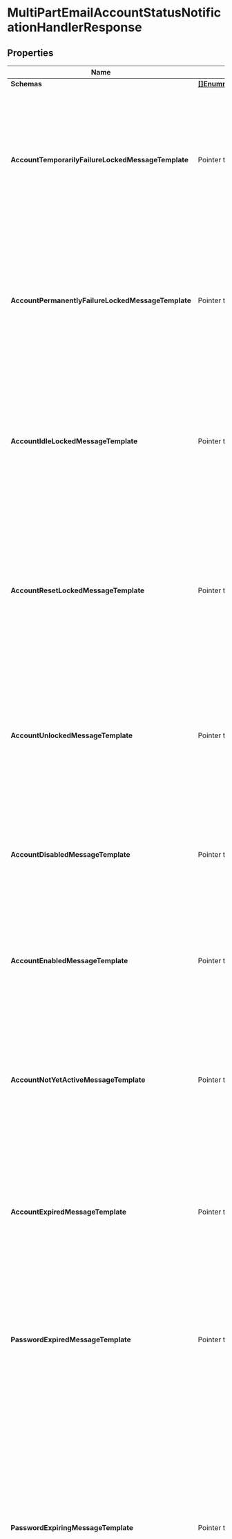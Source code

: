 # MultiPartEmailAccountStatusNotificationHandlerResponse

## Properties

Name | Type | Description | Notes
------------ | ------------- | ------------- | -------------
**Schemas** | [**[]EnummultiPartEmailAccountStatusNotificationHandlerSchemaUrn**](EnummultiPartEmailAccountStatusNotificationHandlerSchemaUrn.md) |  | 
**AccountTemporarilyFailureLockedMessageTemplate** | Pointer to **string** | The path to a file containing the template to use to generate the email message to send in the event that an account becomes temporarily locked as a result of too many authentication failures. | [optional] 
**AccountPermanentlyFailureLockedMessageTemplate** | Pointer to **string** | The path to a file containing the template to use to generate the email message to send in the event that an account becomes permanently locked as a result of too many authentication failures. | [optional] 
**AccountIdleLockedMessageTemplate** | Pointer to **string** | The path to a file containing the template to use to generate the email message to send in the event that authentication attempt fails because it has been too long since the user last successfully authenticated. | [optional] 
**AccountResetLockedMessageTemplate** | Pointer to **string** | The path to a file containing the template to use to generate the email message to send in the event that authentication attempt fails because the user failed to choose a new password in a timely manner after an administrative reset. | [optional] 
**AccountUnlockedMessageTemplate** | Pointer to **string** | The path to a file containing the template to use to generate the email message to send in the event that a user&#39;s account has been unlocked (e.g., by an administrative password reset). | [optional] 
**AccountDisabledMessageTemplate** | Pointer to **string** | The path to a file containing the template to use to generate the email message to send in the event that a user&#39;s account is disabled by an administrator. | [optional] 
**AccountEnabledMessageTemplate** | Pointer to **string** | The path to a file containing the template to use to generate the email message to send in the event that a user&#39;s account is enabled by an administrator. | [optional] 
**AccountNotYetActiveMessageTemplate** | Pointer to **string** | The path to a file containing the template to use to generate the email message to send in the event that an authentication attempt fails because the account has an activation time that is in the future. | [optional] 
**AccountExpiredMessageTemplate** | Pointer to **string** | The path to a file containing the template to use to generate the email message to send in the event that an authentication attempt fails because the account has an expiration time that is in the past. | [optional] 
**PasswordExpiredMessageTemplate** | Pointer to **string** | The path to a file containing the template to use to generate the email message to send in the event that an authentication attempt fails because the account has an expired password. | [optional] 
**PasswordExpiringMessageTemplate** | Pointer to **string** | The path to a file containing the template to use to generate the email message to send in the event that an authentication attempt succeeds, but the user&#39;s password is about to expire. This notification will only be generated the first time the user authenticates within the window of time that the server should warn about an upcoming password expiration. | [optional] 
**PasswordResetMessageTemplate** | Pointer to **string** | The path to a file containing the template to use to generate the email message to send in the event that a user&#39;s password has been reset by an administrator. | [optional] 
**PasswordChangedMessageTemplate** | Pointer to **string** | The path to a file containing the template to use to generate the email message to send in the event that a user changes their own password. | [optional] 
**AccountAuthenticatedMessageTemplate** | Pointer to **string** | The path to a file containing the template to use to generate the email message to send in the event that an account has successfully authenticated in a bind operation that matches the criteria provided in the account-authentication-notification-request-criteria property. | [optional] 
**AccountCreatedMessageTemplate** | Pointer to **string** | The path to a file containing the template to use to generate the email message to send in the event that a new account is created in an add request that matches the criteria provided in the account-creation-notification-request-criteria property. | [optional] 
**AccountDeletedMessageTemplate** | Pointer to **string** | The path to a file containing the template to use to generate the email message to send in the event that an existing accout has been removed in a delete request that matches the criteria provided in the account-deletion-notification-request-criteria property. | [optional] 
**AccountUpdatedMessageTemplate** | Pointer to **string** | The path to a file containing the template to use to generate the email message to send in the event that an existing account is updated with a modify or modify DN operation that matches the criteria provided in the account-update-notification-request-criteria property. | [optional] 
**BindPasswordFailedValidationMessageTemplate** | Pointer to **string** | The path to a file containing the template to use to generate the email message to send in the event that a user authenticated with a password that failed to satisfy the criteria for one or more of the configured password validators. | [optional] 
**MustChangePasswordMessageTemplate** | Pointer to **string** | The path to a file containing the template to use to generate the email message to send in the event that a user successfully authenticates to the server but will be required to choose a new password before they will be allowed to perform any other operations. | [optional] 
**Description** | Pointer to **string** | A description for this Account Status Notification Handler | [optional] 
**Enabled** | **bool** | Indicates whether the Account Status Notification Handler is enabled. Only enabled handlers are invoked whenever a related event occurs in the server. | 
**Asynchronous** | Pointer to **bool** | Indicates whether the server should attempt to invoke this Account Status Notification Handler in a background thread so that any potentially-expensive processing (e.g., performing network communication to deliver a message) will not delay processing for the operation that triggered the notification. | [optional] 
**AccountAuthenticationNotificationResultCriteria** | Pointer to **string** | A result criteria object that identifies which successful bind operations should result in account authentication notifications for this handler. | [optional] 
**AccountCreationNotificationRequestCriteria** | Pointer to **string** | A request criteria object that identifies which add requests should result in account creation notifications for this handler. | [optional] 
**AccountDeletionNotificationRequestCriteria** | Pointer to **string** | A request criteria object that identifies which delete requests should result in account deletion notifications for this handler. | [optional] 
**AccountUpdateNotificationRequestCriteria** | Pointer to **string** | A request criteria object that identifies which modify and modify DN requests should result in account update notifications for this handler. | [optional] 
**Meta** | Pointer to [**MetaMeta**](MetaMeta.md) |  | [optional] 
**Urnpingidentityschemasconfigurationmessages20** | Pointer to [**MetaUrnPingidentitySchemasConfigurationMessages20**](MetaUrnPingidentitySchemasConfigurationMessages20.md) |  | [optional] 
**Id** | **string** | Name of the Account Status Notification Handler | 

## Methods

### NewMultiPartEmailAccountStatusNotificationHandlerResponse

`func NewMultiPartEmailAccountStatusNotificationHandlerResponse(schemas []EnummultiPartEmailAccountStatusNotificationHandlerSchemaUrn, enabled bool, id string, ) *MultiPartEmailAccountStatusNotificationHandlerResponse`

NewMultiPartEmailAccountStatusNotificationHandlerResponse instantiates a new MultiPartEmailAccountStatusNotificationHandlerResponse object
This constructor will assign default values to properties that have it defined,
and makes sure properties required by API are set, but the set of arguments
will change when the set of required properties is changed

### NewMultiPartEmailAccountStatusNotificationHandlerResponseWithDefaults

`func NewMultiPartEmailAccountStatusNotificationHandlerResponseWithDefaults() *MultiPartEmailAccountStatusNotificationHandlerResponse`

NewMultiPartEmailAccountStatusNotificationHandlerResponseWithDefaults instantiates a new MultiPartEmailAccountStatusNotificationHandlerResponse object
This constructor will only assign default values to properties that have it defined,
but it doesn't guarantee that properties required by API are set

### GetSchemas

`func (o *MultiPartEmailAccountStatusNotificationHandlerResponse) GetSchemas() []EnummultiPartEmailAccountStatusNotificationHandlerSchemaUrn`

GetSchemas returns the Schemas field if non-nil, zero value otherwise.

### GetSchemasOk

`func (o *MultiPartEmailAccountStatusNotificationHandlerResponse) GetSchemasOk() (*[]EnummultiPartEmailAccountStatusNotificationHandlerSchemaUrn, bool)`

GetSchemasOk returns a tuple with the Schemas field if it's non-nil, zero value otherwise
and a boolean to check if the value has been set.

### SetSchemas

`func (o *MultiPartEmailAccountStatusNotificationHandlerResponse) SetSchemas(v []EnummultiPartEmailAccountStatusNotificationHandlerSchemaUrn)`

SetSchemas sets Schemas field to given value.


### GetAccountTemporarilyFailureLockedMessageTemplate

`func (o *MultiPartEmailAccountStatusNotificationHandlerResponse) GetAccountTemporarilyFailureLockedMessageTemplate() string`

GetAccountTemporarilyFailureLockedMessageTemplate returns the AccountTemporarilyFailureLockedMessageTemplate field if non-nil, zero value otherwise.

### GetAccountTemporarilyFailureLockedMessageTemplateOk

`func (o *MultiPartEmailAccountStatusNotificationHandlerResponse) GetAccountTemporarilyFailureLockedMessageTemplateOk() (*string, bool)`

GetAccountTemporarilyFailureLockedMessageTemplateOk returns a tuple with the AccountTemporarilyFailureLockedMessageTemplate field if it's non-nil, zero value otherwise
and a boolean to check if the value has been set.

### SetAccountTemporarilyFailureLockedMessageTemplate

`func (o *MultiPartEmailAccountStatusNotificationHandlerResponse) SetAccountTemporarilyFailureLockedMessageTemplate(v string)`

SetAccountTemporarilyFailureLockedMessageTemplate sets AccountTemporarilyFailureLockedMessageTemplate field to given value.

### HasAccountTemporarilyFailureLockedMessageTemplate

`func (o *MultiPartEmailAccountStatusNotificationHandlerResponse) HasAccountTemporarilyFailureLockedMessageTemplate() bool`

HasAccountTemporarilyFailureLockedMessageTemplate returns a boolean if a field has been set.

### GetAccountPermanentlyFailureLockedMessageTemplate

`func (o *MultiPartEmailAccountStatusNotificationHandlerResponse) GetAccountPermanentlyFailureLockedMessageTemplate() string`

GetAccountPermanentlyFailureLockedMessageTemplate returns the AccountPermanentlyFailureLockedMessageTemplate field if non-nil, zero value otherwise.

### GetAccountPermanentlyFailureLockedMessageTemplateOk

`func (o *MultiPartEmailAccountStatusNotificationHandlerResponse) GetAccountPermanentlyFailureLockedMessageTemplateOk() (*string, bool)`

GetAccountPermanentlyFailureLockedMessageTemplateOk returns a tuple with the AccountPermanentlyFailureLockedMessageTemplate field if it's non-nil, zero value otherwise
and a boolean to check if the value has been set.

### SetAccountPermanentlyFailureLockedMessageTemplate

`func (o *MultiPartEmailAccountStatusNotificationHandlerResponse) SetAccountPermanentlyFailureLockedMessageTemplate(v string)`

SetAccountPermanentlyFailureLockedMessageTemplate sets AccountPermanentlyFailureLockedMessageTemplate field to given value.

### HasAccountPermanentlyFailureLockedMessageTemplate

`func (o *MultiPartEmailAccountStatusNotificationHandlerResponse) HasAccountPermanentlyFailureLockedMessageTemplate() bool`

HasAccountPermanentlyFailureLockedMessageTemplate returns a boolean if a field has been set.

### GetAccountIdleLockedMessageTemplate

`func (o *MultiPartEmailAccountStatusNotificationHandlerResponse) GetAccountIdleLockedMessageTemplate() string`

GetAccountIdleLockedMessageTemplate returns the AccountIdleLockedMessageTemplate field if non-nil, zero value otherwise.

### GetAccountIdleLockedMessageTemplateOk

`func (o *MultiPartEmailAccountStatusNotificationHandlerResponse) GetAccountIdleLockedMessageTemplateOk() (*string, bool)`

GetAccountIdleLockedMessageTemplateOk returns a tuple with the AccountIdleLockedMessageTemplate field if it's non-nil, zero value otherwise
and a boolean to check if the value has been set.

### SetAccountIdleLockedMessageTemplate

`func (o *MultiPartEmailAccountStatusNotificationHandlerResponse) SetAccountIdleLockedMessageTemplate(v string)`

SetAccountIdleLockedMessageTemplate sets AccountIdleLockedMessageTemplate field to given value.

### HasAccountIdleLockedMessageTemplate

`func (o *MultiPartEmailAccountStatusNotificationHandlerResponse) HasAccountIdleLockedMessageTemplate() bool`

HasAccountIdleLockedMessageTemplate returns a boolean if a field has been set.

### GetAccountResetLockedMessageTemplate

`func (o *MultiPartEmailAccountStatusNotificationHandlerResponse) GetAccountResetLockedMessageTemplate() string`

GetAccountResetLockedMessageTemplate returns the AccountResetLockedMessageTemplate field if non-nil, zero value otherwise.

### GetAccountResetLockedMessageTemplateOk

`func (o *MultiPartEmailAccountStatusNotificationHandlerResponse) GetAccountResetLockedMessageTemplateOk() (*string, bool)`

GetAccountResetLockedMessageTemplateOk returns a tuple with the AccountResetLockedMessageTemplate field if it's non-nil, zero value otherwise
and a boolean to check if the value has been set.

### SetAccountResetLockedMessageTemplate

`func (o *MultiPartEmailAccountStatusNotificationHandlerResponse) SetAccountResetLockedMessageTemplate(v string)`

SetAccountResetLockedMessageTemplate sets AccountResetLockedMessageTemplate field to given value.

### HasAccountResetLockedMessageTemplate

`func (o *MultiPartEmailAccountStatusNotificationHandlerResponse) HasAccountResetLockedMessageTemplate() bool`

HasAccountResetLockedMessageTemplate returns a boolean if a field has been set.

### GetAccountUnlockedMessageTemplate

`func (o *MultiPartEmailAccountStatusNotificationHandlerResponse) GetAccountUnlockedMessageTemplate() string`

GetAccountUnlockedMessageTemplate returns the AccountUnlockedMessageTemplate field if non-nil, zero value otherwise.

### GetAccountUnlockedMessageTemplateOk

`func (o *MultiPartEmailAccountStatusNotificationHandlerResponse) GetAccountUnlockedMessageTemplateOk() (*string, bool)`

GetAccountUnlockedMessageTemplateOk returns a tuple with the AccountUnlockedMessageTemplate field if it's non-nil, zero value otherwise
and a boolean to check if the value has been set.

### SetAccountUnlockedMessageTemplate

`func (o *MultiPartEmailAccountStatusNotificationHandlerResponse) SetAccountUnlockedMessageTemplate(v string)`

SetAccountUnlockedMessageTemplate sets AccountUnlockedMessageTemplate field to given value.

### HasAccountUnlockedMessageTemplate

`func (o *MultiPartEmailAccountStatusNotificationHandlerResponse) HasAccountUnlockedMessageTemplate() bool`

HasAccountUnlockedMessageTemplate returns a boolean if a field has been set.

### GetAccountDisabledMessageTemplate

`func (o *MultiPartEmailAccountStatusNotificationHandlerResponse) GetAccountDisabledMessageTemplate() string`

GetAccountDisabledMessageTemplate returns the AccountDisabledMessageTemplate field if non-nil, zero value otherwise.

### GetAccountDisabledMessageTemplateOk

`func (o *MultiPartEmailAccountStatusNotificationHandlerResponse) GetAccountDisabledMessageTemplateOk() (*string, bool)`

GetAccountDisabledMessageTemplateOk returns a tuple with the AccountDisabledMessageTemplate field if it's non-nil, zero value otherwise
and a boolean to check if the value has been set.

### SetAccountDisabledMessageTemplate

`func (o *MultiPartEmailAccountStatusNotificationHandlerResponse) SetAccountDisabledMessageTemplate(v string)`

SetAccountDisabledMessageTemplate sets AccountDisabledMessageTemplate field to given value.

### HasAccountDisabledMessageTemplate

`func (o *MultiPartEmailAccountStatusNotificationHandlerResponse) HasAccountDisabledMessageTemplate() bool`

HasAccountDisabledMessageTemplate returns a boolean if a field has been set.

### GetAccountEnabledMessageTemplate

`func (o *MultiPartEmailAccountStatusNotificationHandlerResponse) GetAccountEnabledMessageTemplate() string`

GetAccountEnabledMessageTemplate returns the AccountEnabledMessageTemplate field if non-nil, zero value otherwise.

### GetAccountEnabledMessageTemplateOk

`func (o *MultiPartEmailAccountStatusNotificationHandlerResponse) GetAccountEnabledMessageTemplateOk() (*string, bool)`

GetAccountEnabledMessageTemplateOk returns a tuple with the AccountEnabledMessageTemplate field if it's non-nil, zero value otherwise
and a boolean to check if the value has been set.

### SetAccountEnabledMessageTemplate

`func (o *MultiPartEmailAccountStatusNotificationHandlerResponse) SetAccountEnabledMessageTemplate(v string)`

SetAccountEnabledMessageTemplate sets AccountEnabledMessageTemplate field to given value.

### HasAccountEnabledMessageTemplate

`func (o *MultiPartEmailAccountStatusNotificationHandlerResponse) HasAccountEnabledMessageTemplate() bool`

HasAccountEnabledMessageTemplate returns a boolean if a field has been set.

### GetAccountNotYetActiveMessageTemplate

`func (o *MultiPartEmailAccountStatusNotificationHandlerResponse) GetAccountNotYetActiveMessageTemplate() string`

GetAccountNotYetActiveMessageTemplate returns the AccountNotYetActiveMessageTemplate field if non-nil, zero value otherwise.

### GetAccountNotYetActiveMessageTemplateOk

`func (o *MultiPartEmailAccountStatusNotificationHandlerResponse) GetAccountNotYetActiveMessageTemplateOk() (*string, bool)`

GetAccountNotYetActiveMessageTemplateOk returns a tuple with the AccountNotYetActiveMessageTemplate field if it's non-nil, zero value otherwise
and a boolean to check if the value has been set.

### SetAccountNotYetActiveMessageTemplate

`func (o *MultiPartEmailAccountStatusNotificationHandlerResponse) SetAccountNotYetActiveMessageTemplate(v string)`

SetAccountNotYetActiveMessageTemplate sets AccountNotYetActiveMessageTemplate field to given value.

### HasAccountNotYetActiveMessageTemplate

`func (o *MultiPartEmailAccountStatusNotificationHandlerResponse) HasAccountNotYetActiveMessageTemplate() bool`

HasAccountNotYetActiveMessageTemplate returns a boolean if a field has been set.

### GetAccountExpiredMessageTemplate

`func (o *MultiPartEmailAccountStatusNotificationHandlerResponse) GetAccountExpiredMessageTemplate() string`

GetAccountExpiredMessageTemplate returns the AccountExpiredMessageTemplate field if non-nil, zero value otherwise.

### GetAccountExpiredMessageTemplateOk

`func (o *MultiPartEmailAccountStatusNotificationHandlerResponse) GetAccountExpiredMessageTemplateOk() (*string, bool)`

GetAccountExpiredMessageTemplateOk returns a tuple with the AccountExpiredMessageTemplate field if it's non-nil, zero value otherwise
and a boolean to check if the value has been set.

### SetAccountExpiredMessageTemplate

`func (o *MultiPartEmailAccountStatusNotificationHandlerResponse) SetAccountExpiredMessageTemplate(v string)`

SetAccountExpiredMessageTemplate sets AccountExpiredMessageTemplate field to given value.

### HasAccountExpiredMessageTemplate

`func (o *MultiPartEmailAccountStatusNotificationHandlerResponse) HasAccountExpiredMessageTemplate() bool`

HasAccountExpiredMessageTemplate returns a boolean if a field has been set.

### GetPasswordExpiredMessageTemplate

`func (o *MultiPartEmailAccountStatusNotificationHandlerResponse) GetPasswordExpiredMessageTemplate() string`

GetPasswordExpiredMessageTemplate returns the PasswordExpiredMessageTemplate field if non-nil, zero value otherwise.

### GetPasswordExpiredMessageTemplateOk

`func (o *MultiPartEmailAccountStatusNotificationHandlerResponse) GetPasswordExpiredMessageTemplateOk() (*string, bool)`

GetPasswordExpiredMessageTemplateOk returns a tuple with the PasswordExpiredMessageTemplate field if it's non-nil, zero value otherwise
and a boolean to check if the value has been set.

### SetPasswordExpiredMessageTemplate

`func (o *MultiPartEmailAccountStatusNotificationHandlerResponse) SetPasswordExpiredMessageTemplate(v string)`

SetPasswordExpiredMessageTemplate sets PasswordExpiredMessageTemplate field to given value.

### HasPasswordExpiredMessageTemplate

`func (o *MultiPartEmailAccountStatusNotificationHandlerResponse) HasPasswordExpiredMessageTemplate() bool`

HasPasswordExpiredMessageTemplate returns a boolean if a field has been set.

### GetPasswordExpiringMessageTemplate

`func (o *MultiPartEmailAccountStatusNotificationHandlerResponse) GetPasswordExpiringMessageTemplate() string`

GetPasswordExpiringMessageTemplate returns the PasswordExpiringMessageTemplate field if non-nil, zero value otherwise.

### GetPasswordExpiringMessageTemplateOk

`func (o *MultiPartEmailAccountStatusNotificationHandlerResponse) GetPasswordExpiringMessageTemplateOk() (*string, bool)`

GetPasswordExpiringMessageTemplateOk returns a tuple with the PasswordExpiringMessageTemplate field if it's non-nil, zero value otherwise
and a boolean to check if the value has been set.

### SetPasswordExpiringMessageTemplate

`func (o *MultiPartEmailAccountStatusNotificationHandlerResponse) SetPasswordExpiringMessageTemplate(v string)`

SetPasswordExpiringMessageTemplate sets PasswordExpiringMessageTemplate field to given value.

### HasPasswordExpiringMessageTemplate

`func (o *MultiPartEmailAccountStatusNotificationHandlerResponse) HasPasswordExpiringMessageTemplate() bool`

HasPasswordExpiringMessageTemplate returns a boolean if a field has been set.

### GetPasswordResetMessageTemplate

`func (o *MultiPartEmailAccountStatusNotificationHandlerResponse) GetPasswordResetMessageTemplate() string`

GetPasswordResetMessageTemplate returns the PasswordResetMessageTemplate field if non-nil, zero value otherwise.

### GetPasswordResetMessageTemplateOk

`func (o *MultiPartEmailAccountStatusNotificationHandlerResponse) GetPasswordResetMessageTemplateOk() (*string, bool)`

GetPasswordResetMessageTemplateOk returns a tuple with the PasswordResetMessageTemplate field if it's non-nil, zero value otherwise
and a boolean to check if the value has been set.

### SetPasswordResetMessageTemplate

`func (o *MultiPartEmailAccountStatusNotificationHandlerResponse) SetPasswordResetMessageTemplate(v string)`

SetPasswordResetMessageTemplate sets PasswordResetMessageTemplate field to given value.

### HasPasswordResetMessageTemplate

`func (o *MultiPartEmailAccountStatusNotificationHandlerResponse) HasPasswordResetMessageTemplate() bool`

HasPasswordResetMessageTemplate returns a boolean if a field has been set.

### GetPasswordChangedMessageTemplate

`func (o *MultiPartEmailAccountStatusNotificationHandlerResponse) GetPasswordChangedMessageTemplate() string`

GetPasswordChangedMessageTemplate returns the PasswordChangedMessageTemplate field if non-nil, zero value otherwise.

### GetPasswordChangedMessageTemplateOk

`func (o *MultiPartEmailAccountStatusNotificationHandlerResponse) GetPasswordChangedMessageTemplateOk() (*string, bool)`

GetPasswordChangedMessageTemplateOk returns a tuple with the PasswordChangedMessageTemplate field if it's non-nil, zero value otherwise
and a boolean to check if the value has been set.

### SetPasswordChangedMessageTemplate

`func (o *MultiPartEmailAccountStatusNotificationHandlerResponse) SetPasswordChangedMessageTemplate(v string)`

SetPasswordChangedMessageTemplate sets PasswordChangedMessageTemplate field to given value.

### HasPasswordChangedMessageTemplate

`func (o *MultiPartEmailAccountStatusNotificationHandlerResponse) HasPasswordChangedMessageTemplate() bool`

HasPasswordChangedMessageTemplate returns a boolean if a field has been set.

### GetAccountAuthenticatedMessageTemplate

`func (o *MultiPartEmailAccountStatusNotificationHandlerResponse) GetAccountAuthenticatedMessageTemplate() string`

GetAccountAuthenticatedMessageTemplate returns the AccountAuthenticatedMessageTemplate field if non-nil, zero value otherwise.

### GetAccountAuthenticatedMessageTemplateOk

`func (o *MultiPartEmailAccountStatusNotificationHandlerResponse) GetAccountAuthenticatedMessageTemplateOk() (*string, bool)`

GetAccountAuthenticatedMessageTemplateOk returns a tuple with the AccountAuthenticatedMessageTemplate field if it's non-nil, zero value otherwise
and a boolean to check if the value has been set.

### SetAccountAuthenticatedMessageTemplate

`func (o *MultiPartEmailAccountStatusNotificationHandlerResponse) SetAccountAuthenticatedMessageTemplate(v string)`

SetAccountAuthenticatedMessageTemplate sets AccountAuthenticatedMessageTemplate field to given value.

### HasAccountAuthenticatedMessageTemplate

`func (o *MultiPartEmailAccountStatusNotificationHandlerResponse) HasAccountAuthenticatedMessageTemplate() bool`

HasAccountAuthenticatedMessageTemplate returns a boolean if a field has been set.

### GetAccountCreatedMessageTemplate

`func (o *MultiPartEmailAccountStatusNotificationHandlerResponse) GetAccountCreatedMessageTemplate() string`

GetAccountCreatedMessageTemplate returns the AccountCreatedMessageTemplate field if non-nil, zero value otherwise.

### GetAccountCreatedMessageTemplateOk

`func (o *MultiPartEmailAccountStatusNotificationHandlerResponse) GetAccountCreatedMessageTemplateOk() (*string, bool)`

GetAccountCreatedMessageTemplateOk returns a tuple with the AccountCreatedMessageTemplate field if it's non-nil, zero value otherwise
and a boolean to check if the value has been set.

### SetAccountCreatedMessageTemplate

`func (o *MultiPartEmailAccountStatusNotificationHandlerResponse) SetAccountCreatedMessageTemplate(v string)`

SetAccountCreatedMessageTemplate sets AccountCreatedMessageTemplate field to given value.

### HasAccountCreatedMessageTemplate

`func (o *MultiPartEmailAccountStatusNotificationHandlerResponse) HasAccountCreatedMessageTemplate() bool`

HasAccountCreatedMessageTemplate returns a boolean if a field has been set.

### GetAccountDeletedMessageTemplate

`func (o *MultiPartEmailAccountStatusNotificationHandlerResponse) GetAccountDeletedMessageTemplate() string`

GetAccountDeletedMessageTemplate returns the AccountDeletedMessageTemplate field if non-nil, zero value otherwise.

### GetAccountDeletedMessageTemplateOk

`func (o *MultiPartEmailAccountStatusNotificationHandlerResponse) GetAccountDeletedMessageTemplateOk() (*string, bool)`

GetAccountDeletedMessageTemplateOk returns a tuple with the AccountDeletedMessageTemplate field if it's non-nil, zero value otherwise
and a boolean to check if the value has been set.

### SetAccountDeletedMessageTemplate

`func (o *MultiPartEmailAccountStatusNotificationHandlerResponse) SetAccountDeletedMessageTemplate(v string)`

SetAccountDeletedMessageTemplate sets AccountDeletedMessageTemplate field to given value.

### HasAccountDeletedMessageTemplate

`func (o *MultiPartEmailAccountStatusNotificationHandlerResponse) HasAccountDeletedMessageTemplate() bool`

HasAccountDeletedMessageTemplate returns a boolean if a field has been set.

### GetAccountUpdatedMessageTemplate

`func (o *MultiPartEmailAccountStatusNotificationHandlerResponse) GetAccountUpdatedMessageTemplate() string`

GetAccountUpdatedMessageTemplate returns the AccountUpdatedMessageTemplate field if non-nil, zero value otherwise.

### GetAccountUpdatedMessageTemplateOk

`func (o *MultiPartEmailAccountStatusNotificationHandlerResponse) GetAccountUpdatedMessageTemplateOk() (*string, bool)`

GetAccountUpdatedMessageTemplateOk returns a tuple with the AccountUpdatedMessageTemplate field if it's non-nil, zero value otherwise
and a boolean to check if the value has been set.

### SetAccountUpdatedMessageTemplate

`func (o *MultiPartEmailAccountStatusNotificationHandlerResponse) SetAccountUpdatedMessageTemplate(v string)`

SetAccountUpdatedMessageTemplate sets AccountUpdatedMessageTemplate field to given value.

### HasAccountUpdatedMessageTemplate

`func (o *MultiPartEmailAccountStatusNotificationHandlerResponse) HasAccountUpdatedMessageTemplate() bool`

HasAccountUpdatedMessageTemplate returns a boolean if a field has been set.

### GetBindPasswordFailedValidationMessageTemplate

`func (o *MultiPartEmailAccountStatusNotificationHandlerResponse) GetBindPasswordFailedValidationMessageTemplate() string`

GetBindPasswordFailedValidationMessageTemplate returns the BindPasswordFailedValidationMessageTemplate field if non-nil, zero value otherwise.

### GetBindPasswordFailedValidationMessageTemplateOk

`func (o *MultiPartEmailAccountStatusNotificationHandlerResponse) GetBindPasswordFailedValidationMessageTemplateOk() (*string, bool)`

GetBindPasswordFailedValidationMessageTemplateOk returns a tuple with the BindPasswordFailedValidationMessageTemplate field if it's non-nil, zero value otherwise
and a boolean to check if the value has been set.

### SetBindPasswordFailedValidationMessageTemplate

`func (o *MultiPartEmailAccountStatusNotificationHandlerResponse) SetBindPasswordFailedValidationMessageTemplate(v string)`

SetBindPasswordFailedValidationMessageTemplate sets BindPasswordFailedValidationMessageTemplate field to given value.

### HasBindPasswordFailedValidationMessageTemplate

`func (o *MultiPartEmailAccountStatusNotificationHandlerResponse) HasBindPasswordFailedValidationMessageTemplate() bool`

HasBindPasswordFailedValidationMessageTemplate returns a boolean if a field has been set.

### GetMustChangePasswordMessageTemplate

`func (o *MultiPartEmailAccountStatusNotificationHandlerResponse) GetMustChangePasswordMessageTemplate() string`

GetMustChangePasswordMessageTemplate returns the MustChangePasswordMessageTemplate field if non-nil, zero value otherwise.

### GetMustChangePasswordMessageTemplateOk

`func (o *MultiPartEmailAccountStatusNotificationHandlerResponse) GetMustChangePasswordMessageTemplateOk() (*string, bool)`

GetMustChangePasswordMessageTemplateOk returns a tuple with the MustChangePasswordMessageTemplate field if it's non-nil, zero value otherwise
and a boolean to check if the value has been set.

### SetMustChangePasswordMessageTemplate

`func (o *MultiPartEmailAccountStatusNotificationHandlerResponse) SetMustChangePasswordMessageTemplate(v string)`

SetMustChangePasswordMessageTemplate sets MustChangePasswordMessageTemplate field to given value.

### HasMustChangePasswordMessageTemplate

`func (o *MultiPartEmailAccountStatusNotificationHandlerResponse) HasMustChangePasswordMessageTemplate() bool`

HasMustChangePasswordMessageTemplate returns a boolean if a field has been set.

### GetDescription

`func (o *MultiPartEmailAccountStatusNotificationHandlerResponse) GetDescription() string`

GetDescription returns the Description field if non-nil, zero value otherwise.

### GetDescriptionOk

`func (o *MultiPartEmailAccountStatusNotificationHandlerResponse) GetDescriptionOk() (*string, bool)`

GetDescriptionOk returns a tuple with the Description field if it's non-nil, zero value otherwise
and a boolean to check if the value has been set.

### SetDescription

`func (o *MultiPartEmailAccountStatusNotificationHandlerResponse) SetDescription(v string)`

SetDescription sets Description field to given value.

### HasDescription

`func (o *MultiPartEmailAccountStatusNotificationHandlerResponse) HasDescription() bool`

HasDescription returns a boolean if a field has been set.

### GetEnabled

`func (o *MultiPartEmailAccountStatusNotificationHandlerResponse) GetEnabled() bool`

GetEnabled returns the Enabled field if non-nil, zero value otherwise.

### GetEnabledOk

`func (o *MultiPartEmailAccountStatusNotificationHandlerResponse) GetEnabledOk() (*bool, bool)`

GetEnabledOk returns a tuple with the Enabled field if it's non-nil, zero value otherwise
and a boolean to check if the value has been set.

### SetEnabled

`func (o *MultiPartEmailAccountStatusNotificationHandlerResponse) SetEnabled(v bool)`

SetEnabled sets Enabled field to given value.


### GetAsynchronous

`func (o *MultiPartEmailAccountStatusNotificationHandlerResponse) GetAsynchronous() bool`

GetAsynchronous returns the Asynchronous field if non-nil, zero value otherwise.

### GetAsynchronousOk

`func (o *MultiPartEmailAccountStatusNotificationHandlerResponse) GetAsynchronousOk() (*bool, bool)`

GetAsynchronousOk returns a tuple with the Asynchronous field if it's non-nil, zero value otherwise
and a boolean to check if the value has been set.

### SetAsynchronous

`func (o *MultiPartEmailAccountStatusNotificationHandlerResponse) SetAsynchronous(v bool)`

SetAsynchronous sets Asynchronous field to given value.

### HasAsynchronous

`func (o *MultiPartEmailAccountStatusNotificationHandlerResponse) HasAsynchronous() bool`

HasAsynchronous returns a boolean if a field has been set.

### GetAccountAuthenticationNotificationResultCriteria

`func (o *MultiPartEmailAccountStatusNotificationHandlerResponse) GetAccountAuthenticationNotificationResultCriteria() string`

GetAccountAuthenticationNotificationResultCriteria returns the AccountAuthenticationNotificationResultCriteria field if non-nil, zero value otherwise.

### GetAccountAuthenticationNotificationResultCriteriaOk

`func (o *MultiPartEmailAccountStatusNotificationHandlerResponse) GetAccountAuthenticationNotificationResultCriteriaOk() (*string, bool)`

GetAccountAuthenticationNotificationResultCriteriaOk returns a tuple with the AccountAuthenticationNotificationResultCriteria field if it's non-nil, zero value otherwise
and a boolean to check if the value has been set.

### SetAccountAuthenticationNotificationResultCriteria

`func (o *MultiPartEmailAccountStatusNotificationHandlerResponse) SetAccountAuthenticationNotificationResultCriteria(v string)`

SetAccountAuthenticationNotificationResultCriteria sets AccountAuthenticationNotificationResultCriteria field to given value.

### HasAccountAuthenticationNotificationResultCriteria

`func (o *MultiPartEmailAccountStatusNotificationHandlerResponse) HasAccountAuthenticationNotificationResultCriteria() bool`

HasAccountAuthenticationNotificationResultCriteria returns a boolean if a field has been set.

### GetAccountCreationNotificationRequestCriteria

`func (o *MultiPartEmailAccountStatusNotificationHandlerResponse) GetAccountCreationNotificationRequestCriteria() string`

GetAccountCreationNotificationRequestCriteria returns the AccountCreationNotificationRequestCriteria field if non-nil, zero value otherwise.

### GetAccountCreationNotificationRequestCriteriaOk

`func (o *MultiPartEmailAccountStatusNotificationHandlerResponse) GetAccountCreationNotificationRequestCriteriaOk() (*string, bool)`

GetAccountCreationNotificationRequestCriteriaOk returns a tuple with the AccountCreationNotificationRequestCriteria field if it's non-nil, zero value otherwise
and a boolean to check if the value has been set.

### SetAccountCreationNotificationRequestCriteria

`func (o *MultiPartEmailAccountStatusNotificationHandlerResponse) SetAccountCreationNotificationRequestCriteria(v string)`

SetAccountCreationNotificationRequestCriteria sets AccountCreationNotificationRequestCriteria field to given value.

### HasAccountCreationNotificationRequestCriteria

`func (o *MultiPartEmailAccountStatusNotificationHandlerResponse) HasAccountCreationNotificationRequestCriteria() bool`

HasAccountCreationNotificationRequestCriteria returns a boolean if a field has been set.

### GetAccountDeletionNotificationRequestCriteria

`func (o *MultiPartEmailAccountStatusNotificationHandlerResponse) GetAccountDeletionNotificationRequestCriteria() string`

GetAccountDeletionNotificationRequestCriteria returns the AccountDeletionNotificationRequestCriteria field if non-nil, zero value otherwise.

### GetAccountDeletionNotificationRequestCriteriaOk

`func (o *MultiPartEmailAccountStatusNotificationHandlerResponse) GetAccountDeletionNotificationRequestCriteriaOk() (*string, bool)`

GetAccountDeletionNotificationRequestCriteriaOk returns a tuple with the AccountDeletionNotificationRequestCriteria field if it's non-nil, zero value otherwise
and a boolean to check if the value has been set.

### SetAccountDeletionNotificationRequestCriteria

`func (o *MultiPartEmailAccountStatusNotificationHandlerResponse) SetAccountDeletionNotificationRequestCriteria(v string)`

SetAccountDeletionNotificationRequestCriteria sets AccountDeletionNotificationRequestCriteria field to given value.

### HasAccountDeletionNotificationRequestCriteria

`func (o *MultiPartEmailAccountStatusNotificationHandlerResponse) HasAccountDeletionNotificationRequestCriteria() bool`

HasAccountDeletionNotificationRequestCriteria returns a boolean if a field has been set.

### GetAccountUpdateNotificationRequestCriteria

`func (o *MultiPartEmailAccountStatusNotificationHandlerResponse) GetAccountUpdateNotificationRequestCriteria() string`

GetAccountUpdateNotificationRequestCriteria returns the AccountUpdateNotificationRequestCriteria field if non-nil, zero value otherwise.

### GetAccountUpdateNotificationRequestCriteriaOk

`func (o *MultiPartEmailAccountStatusNotificationHandlerResponse) GetAccountUpdateNotificationRequestCriteriaOk() (*string, bool)`

GetAccountUpdateNotificationRequestCriteriaOk returns a tuple with the AccountUpdateNotificationRequestCriteria field if it's non-nil, zero value otherwise
and a boolean to check if the value has been set.

### SetAccountUpdateNotificationRequestCriteria

`func (o *MultiPartEmailAccountStatusNotificationHandlerResponse) SetAccountUpdateNotificationRequestCriteria(v string)`

SetAccountUpdateNotificationRequestCriteria sets AccountUpdateNotificationRequestCriteria field to given value.

### HasAccountUpdateNotificationRequestCriteria

`func (o *MultiPartEmailAccountStatusNotificationHandlerResponse) HasAccountUpdateNotificationRequestCriteria() bool`

HasAccountUpdateNotificationRequestCriteria returns a boolean if a field has been set.

### GetMeta

`func (o *MultiPartEmailAccountStatusNotificationHandlerResponse) GetMeta() MetaMeta`

GetMeta returns the Meta field if non-nil, zero value otherwise.

### GetMetaOk

`func (o *MultiPartEmailAccountStatusNotificationHandlerResponse) GetMetaOk() (*MetaMeta, bool)`

GetMetaOk returns a tuple with the Meta field if it's non-nil, zero value otherwise
and a boolean to check if the value has been set.

### SetMeta

`func (o *MultiPartEmailAccountStatusNotificationHandlerResponse) SetMeta(v MetaMeta)`

SetMeta sets Meta field to given value.

### HasMeta

`func (o *MultiPartEmailAccountStatusNotificationHandlerResponse) HasMeta() bool`

HasMeta returns a boolean if a field has been set.

### GetUrnpingidentityschemasconfigurationmessages20

`func (o *MultiPartEmailAccountStatusNotificationHandlerResponse) GetUrnpingidentityschemasconfigurationmessages20() MetaUrnPingidentitySchemasConfigurationMessages20`

GetUrnpingidentityschemasconfigurationmessages20 returns the Urnpingidentityschemasconfigurationmessages20 field if non-nil, zero value otherwise.

### GetUrnpingidentityschemasconfigurationmessages20Ok

`func (o *MultiPartEmailAccountStatusNotificationHandlerResponse) GetUrnpingidentityschemasconfigurationmessages20Ok() (*MetaUrnPingidentitySchemasConfigurationMessages20, bool)`

GetUrnpingidentityschemasconfigurationmessages20Ok returns a tuple with the Urnpingidentityschemasconfigurationmessages20 field if it's non-nil, zero value otherwise
and a boolean to check if the value has been set.

### SetUrnpingidentityschemasconfigurationmessages20

`func (o *MultiPartEmailAccountStatusNotificationHandlerResponse) SetUrnpingidentityschemasconfigurationmessages20(v MetaUrnPingidentitySchemasConfigurationMessages20)`

SetUrnpingidentityschemasconfigurationmessages20 sets Urnpingidentityschemasconfigurationmessages20 field to given value.

### HasUrnpingidentityschemasconfigurationmessages20

`func (o *MultiPartEmailAccountStatusNotificationHandlerResponse) HasUrnpingidentityschemasconfigurationmessages20() bool`

HasUrnpingidentityschemasconfigurationmessages20 returns a boolean if a field has been set.

### GetId

`func (o *MultiPartEmailAccountStatusNotificationHandlerResponse) GetId() string`

GetId returns the Id field if non-nil, zero value otherwise.

### GetIdOk

`func (o *MultiPartEmailAccountStatusNotificationHandlerResponse) GetIdOk() (*string, bool)`

GetIdOk returns a tuple with the Id field if it's non-nil, zero value otherwise
and a boolean to check if the value has been set.

### SetId

`func (o *MultiPartEmailAccountStatusNotificationHandlerResponse) SetId(v string)`

SetId sets Id field to given value.



[[Back to Model list]](../README.md#documentation-for-models) [[Back to API list]](../README.md#documentation-for-api-endpoints) [[Back to README]](../README.md)


